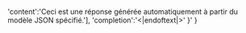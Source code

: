 'content':'Ceci est une réponse générée automatiquement à partir du modèle JSON spécifié.'],
'completion':'<|endoftext|>'
}'
}